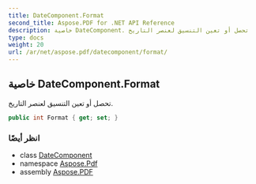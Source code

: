 ```yaml
---
title: DateComponent.Format
second_title: Aspose.PDF for .NET API Reference
description: خاصية DateComponent. تحصل أو تعين التنسيق لعنصر التاريخ
type: docs
weight: 20
url: /ar/net/aspose.pdf/datecomponent/format/
---
```

## خاصية DateComponent.Format

تحصل أو تعين التنسيق لعنصر التاريخ.

```csharp
public int Format { get; set; }
```

### انظر أيضًا

* class [DateComponent](../)
* namespace [Aspose.Pdf](../../../aspose.pdf/)
* assembly [Aspose.PDF](../../../)